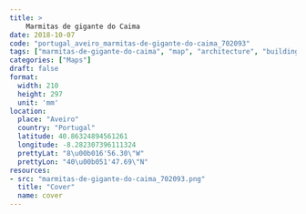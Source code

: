 ```yaml
---
title: > 
    Marmitas de gigante do Caima
date: 2018-10-07
code: "portugal_aveiro_marmitas-de-gigante-do-caima_702093"
tags: ["marmitas-de-gigante-do-caima", "map", "architecture", "buildings", "Aveiro", "Portugal"]
categories: ["Maps"]
draft: false
format:
  width: 210
  height: 297
  unit: 'mm'
location:
  place: "Aveiro"
  country: "Portugal"
  latitude: 40.86324894561261
  longitude: -8.282307396111324
  prettyLat: "8\u00b016'56.30\"W"
  prettyLon: "40\u00b051'47.69\"N"
resources:
- src: "marmitas-de-gigante-do-caima_702093.png"
  title: "Cover"
  name: cover
---
```

